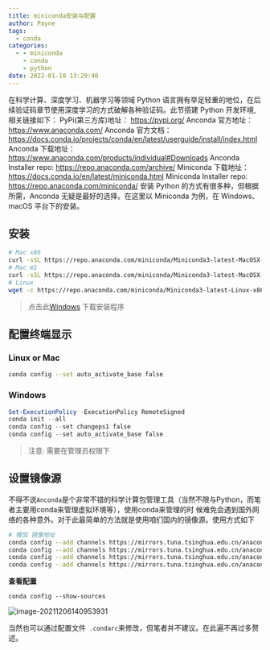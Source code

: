 ```yaml
---
title: miniconda安装与配置
author: Payne
tags:
  - conda
categories:
  - - miniconda
    - conda
    - python
date: 2022-01-10 13:29:40
---
```



在科学计算、深度学习、机器学习等领域 Python 语言拥有举足轻重的地位，在后续验证码章节使用深度学习的方式破解各种验证码。此节搭建 Python 开发环境,相关链接如下： PyPi(第三方库)地址： https://pypi.org/
Anconda 官方地址： https://www.anaconda.com/
Anconda 官方文档： https://docs.conda.io/projects/conda/en/latest/userguide/install/index.html
Anconda 下载地址： https://www.anaconda.com/products/individual#Downloads
Anconda Installer repo: https://repo.anaconda.com/archive/
Miniconda 下载地址：https://docs.conda.io/en/latest/miniconda.html
Miniconda Installer repo: https://repo.anaconda.com/miniconda/
安装 Python 的方式有很多种，但根据所需，Anconda 无疑是最好的选择。在这里以 Miniconda 为例，在 Windows、macOS 平台下的安装。

## 安装

```sh
# Mac x86
curl -sSL https://repo.anaconda.com/miniconda/Miniconda3-latest-MacOSX-x86_64.sh && sh Miniconda3-latest-MacOSX-x86_64.sh 
# Mac m1
curl -sSL https://repo.anaconda.com/miniconda/Miniconda3-latest-MacOSX-arm64.sh && sh Miniconda3-latest-MacOSX-arm64.sh 
# Linux
wget -c https://repo.anaconda.com/miniconda/Miniconda3-latest-Linux-x86_64.sh && sh Miniconda3-latest-Linux-x86_64.sh
```

> 点击此[Windows](https://repo.anaconda.com/miniconda/Miniconda3-latest-Windows-x86_64.exe) 下载安装程序

## 配置终端显示

### Linux or Mac

```sh
conda config --set auto_activate_base false
```

### Windows

```powershell
Set-ExecutionPolicy -ExecutionPolicy RemoteSigned
conda init --all
conda config --set changeps1 false
conda config --set auto_activate_base false
```

> 注意: 需要在管理员权限下

## 设置镜像源

不得不说`Anconda`是个非常不错的科学计算包管理工具（当然不限与Python，而笔者主要用conda来管理虚拟环境等），使用conda来管理的时 候难免会遇到国外网络的各种意外。对于此最简单的方法就是使用咱们国内的镜像源。使用方式如下

```bash
# 增加 镜像地址
conda config --add channels https://mirrors.tuna.tsinghua.edu.cn/anaconda/cloud/bioconda/
conda config --add channels https://mirrors.tuna.tsinghua.edu.cn/anaconda/cloud/conda-forge/
conda config --add channels https://mirrors.tuna.tsinghua.edu.cn/anaconda/pkgs/main/
conda config --add channels https://mirrors.tuna.tsinghua.edu.cn/anaconda/pkgs/free/
```

**查看配置**

```
conda config --show-sources
```

![image-20211206140953931](https://tva1.sinaimg.cn/large/008i3skNgy1gx43066thhj30i503qwes.jpg)

当然也可以通过配置文件` .condarc`来修改，但笔者并不建议。在此遍不再过多赘述。